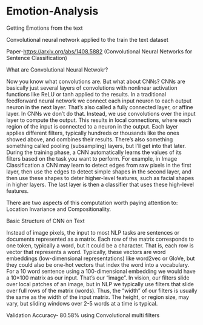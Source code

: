 # Emotion-Analysis
Getting Emotions from the text 

Convolutional neural network applied to the train the text dataset

Paper-https://arxiv.org/abs/1408.5882 (Convolutional Neural Networks for Sentence Classification)

What are Convolutional Neural Netwokr?

Now you know what convolutions are. But what about CNNs? CNNs are basically just several layers of convolutions with nonlinear activation functions like ReLU or tanh applied to the results. In a traditional feedforward neural network we connect each input neuron to each output neuron in the next layer. That’s also called a fully connected layer, or affine layer. In CNNs we don’t do that. Instead, we use convolutions over the input layer to compute the output. This results in local connections, where each region of the input is connected to a neuron in the output. Each layer applies different filters, typically hundreds or thousands like the ones showed above, and combines their results. There’s also something something called pooling (subsampling) layers, but I’ll get into that later. During the training phase, a CNN automatically learns the values of its filters based on the task you want to perform. For example, in Image Classification a CNN may learn to detect edges from raw pixels in the first layer, then use the edges to detect simple shapes in the second layer, and then use these shapes to deter higher-level features, such as facial shapes in higher layers. The last layer is then a classifier that uses these high-level features.

There are two aspects of this computation worth paying attention to: Location Invariance and Compositionality.

Basic Structure of CNN on Text

Instead of image pixels, the input to most NLP tasks are sentences or documents represented as a matrix. Each row of the matrix corresponds to one token, typically a word, but it could be a character. That is, each row is vector that represents a word. Typically, these vectors are word embeddings (low-dimensional representations) like word2vec or GloVe, but they could also be one-hot vectors that index the word into a vocabulary. For a 10 word sentence using a 100-dimensional embedding we would have a 10×100 matrix as our input. That’s our “image”.
In vision, our filters slide over local patches of an image, but in NLP we typically use filters that slide over full rows of the matrix (words). Thus, the “width” of our filters is usually the same as the width of the input matrix. The height, or region size, may vary, but sliding windows over 2-5 words at a time is typical.

Validation Accuracy- 80.58% using Convolutional multi filters
